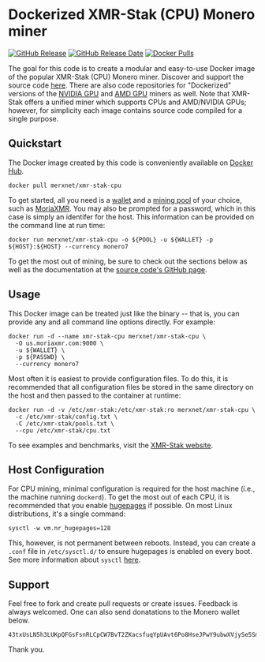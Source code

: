 # Dockerized XMR-Stak (CPU) Monero miner

[![GitHub Release](https://img.shields.io/github/release/merxnet/xmr-stak-cpu-docker/all.svg)](https://github.com/merxnet/xmr-stak-cpu-docker/releases)
[![GitHub Release Date](https://img.shields.io/github/release-date-pre/merxnet/xmr-stak-cpu-docker.svg)](https://github.com/merxnet/xmr-stak-cpu-docker/releases)
[![Docker Pulls](https://img.shields.io/docker/pulls/merxnet/xmr-stak-cpu.svg)](https://hub.docker.com/r/merxnet/xmr-stak-cpu/)

The goal for this code is to create a modular and easy-to-use Docker image of the popular XMR-Stak (CPU) Monero miner. Discover and support the source code [here](https://github.com/fireice-uk/xmr-stak). There are also code repositories for "Dockerized" versions of the [NVIDIA GPU](https://github.com/merxnet/xmr-stak-nvidia-docker) and [AMD GPU](https://github.com/merxnet/xmr-stak-amd-docker) miners as well. Note that XMR-Stak offers a unified miner which supports CPUs and AMD/NVIDIA GPUs; however, for simplicity each image contains source code compiled for a single purpose.

## Quickstart
The Docker image created by this code is conveniently available on [Docker Hub](https://hub.docker.com/r/merxnet/xmr-stak-cpu/).
```
docker pull merxnet/xmr-stak-cpu
```
To get started, all you need is a [wallet](https://getmonero.org/resources/user-guides/create_wallet.html) and a [mining pool](https://monero.org/services/mining-pools/) of your choice, such as [MoriaXMR](https://moriaxmr.com/). You may also be prompted for a password, which in this case is simply an identifer for the host. This information can be provided on the command line at run time:
```
docker run merxnet/xmr-stak-cpu -o ${POOL} -u ${WALLET} -p ${HOST}:${HOST} --currency monero7
```
To get the most out of mining, be sure to check out the sections below as well as the documentation at the [source code's GitHub page](https://github.com/fireice-uk/xmr-stak/blob/master/doc/usage.md).

## Usage
This Docker image can be treated just like the binary -- that is, you can provide any and all command line options directly. For example:
```
docker run -d --name xmr-stak-cpu merxnet/xmr-stak-cpu \
  -O us.moriaxmr.com:9000 \
  -u ${WALLET} \
  -p ${PASSWD} \
  --currency monero7
```
Most often it is easiest to provide configuration files. To do this, it is recommended that all configuration files be stored in the same directory on the host and then passed to the container at runtime:
```
docker run -d -v /etc/xmr-stak:/etc/xmr-stak:ro merxnet/xmr-stak-cpu \
  -c /etc/xmr-stak/config.txt \
  -C /etc/xmr-stak/pools.txt \
  --cpu /etc/xmr-stak/cpu.txt
```
To see examples and benchmarks, visit the [XMR-Stak website](https://www.xmrstak.com/).

## Host Configuration
For CPU mining, minimal configuration is required for the host machine (i.e., the machine running `dockerd`). To get the most out of each CPU, it is recommended that you enable [hugepages](https://wiki.debian.org/Hugepages) if possible. On most Linux distributions, it's a single command:
```
sysctl -w vm.nr_hugepages=128
```
This, however, is not permanent between reboots. Instead, you can create a `.conf` file in `/etc/sysctl.d/` to ensure hugepages is enabled on every boot. See more information about `sysctl` [here](https://wiki.archlinux.org/index.php/Sysctl).

## Support
Feel free to fork and create pull requests or create issues. Feedback is always welcomed. One can also send donatations to the Monero wallet below.
```
43txUsLN5h3LUKpQFGsFsnRLCpCW7BvT2ZKacsfuqYpUAvt6Po8HseJPwY9ubwXVjySe5SmxVstLfcV8hM8tHg8UTVB14Tk
```
Thank you.
